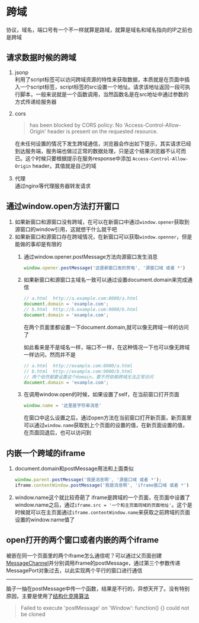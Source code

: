 # 跨域

协议，域名，端口号有一个不一样就算是路域，就算是域名和域名指向的IP之前也是跨域


## 请求数据时候的跨域
1. jsonp  
利用了script标签可以访问跨域资源的特性来获取数据，本质就是在页面中插入一个script标签，script标签的src设置一个地址。请求该地址返回一段可执行脚本，一般来说就是一个函数调用，当然函数名是在src地址中通过参数的方式传递给服务器

2. cors
    > has been blocked by CORS policy: No 'Access-Control-Allow-Origin' header is present on the requested resource.

    在未任何设置的情况下发生跨域通信，浏览器会作出如下提示，其实请求已经到达服务端，服务端也做过正常的数据处理，只是这个结果浏览器不认可而已。这个时候只要根据提示在服务response中添加 `Access-Control-Allow-Origin` header。其值就是自己的域

3. 代理  
  通过nginx等代理服务器转发请求

## 通过window.open方法打开窗口
1. 如果新窗口和源窗口没有跨域，在可以在新窗口中通过`window.opener`获取到源窗口的window引用，这就想干什么就干吧
2. 如果新窗口和源窗口存在跨域情况，在新窗口可以获取`window.openner`，但是能做的事却是有限的
    1. 通过window.opener.postMessage方法向源窗口发生消息
        ```javascript
        window.opener.postMessage('这是新窗口发的贺电', '源窗口域 或者 *')
        ```
    2. 如果新窗口和源窗口主域名一致可以通过设置document.domain来完成通信
        ```javascript
        // a.html  http://a.example.com:8000/a.html
        document.domain = 'example.com';
        // b.html  http://b.example.com:9000/b.html
        document.domain = 'example.com';
        ```
        在两个页面里都设置一下document.domain,就可以像无跨域一样的访问了

        如此看来是不是域名一样，端口不一样，在这种情况一下也可以像无跨域一样访问，然而并不是
        ```javascript
        // a.html  http://example.com:8000/a.html
        // b.html  http://example.com:9000/b.html
        // 两个依然都要设置这个domain，要不然依赖跨域无法正常访问
        document.domain = 'example.com'; 
        ```
    3. 在调用window.open的时候，如果设置了self，在当前窗口打开页面
        ```javascript
        window.name = '这里是字符串消息'
        ```
        在窗口中这么设置之后，通过open方法在当前窗口打开新页面，新页面里可以通过`window.name`获取到上个页面的设置的值，在新页面设置的值，在页面回退后，也可以访问到

## 内嵌一个跨域的iframe
1. document.domain和postMessage用法和上面类似  
    ```javascript
    window.parent.postMessage('我是消息啊', '源窗口域 或者 *');
    iframe.contentWindow.postMessage('我是消息啊', 'iframe窗口域 或者 *')
    ```
2. window.name这个就比较奇葩了
    iframe是跨域的一个页面，在页面中设置了window.name之后，通过`iframe.src = '一个和主页面同域的页面地址'`。这个是时候就可以在主页面通过`iframe.contentWindow.name`来获取之前跨域的页面设置的window.name值了


## open打开的两个窗口或者内嵌的两个iframe
被嵌在同一个页面里的两个iframe怎么通信呢？可以通过父页面创建[MessageChannel](./messageChannel.md)并分别调用iframe的postMessage，通过第三个参数传递MessagePort对象过去，以此实现两个平行的窗口进行通信

-----------

脑子一抽在postMessage中传一个函数，结果是不行的，异想天开了。没有特别原因，主要是使用了[结构化克隆算法](https://developer.mozilla.org/en-US/docs/Web/API/Web_Workers_API/Structured_clone_algorithm)
> Failed to execute 'postMessage' on 'Window': function() {} could not be cloned
